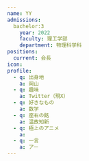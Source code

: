 ```yaml
---
name: YY
admissions:
  bachelor:3
    year: 2022
    faculty: 理工学部
    department: 物理科学科
positions:
  current: 会長
icon: 
profile:
  - q: 出身地
    a: 岡山
  - q: 趣味
    a: Twitter（現X）
  - q: 好きなもの
    a: 数学
  - q: 座右の銘
    a: 温故知新
  - q: 極上のアニメ
    a: 
  - q: 一言
    a: アー
---
```

